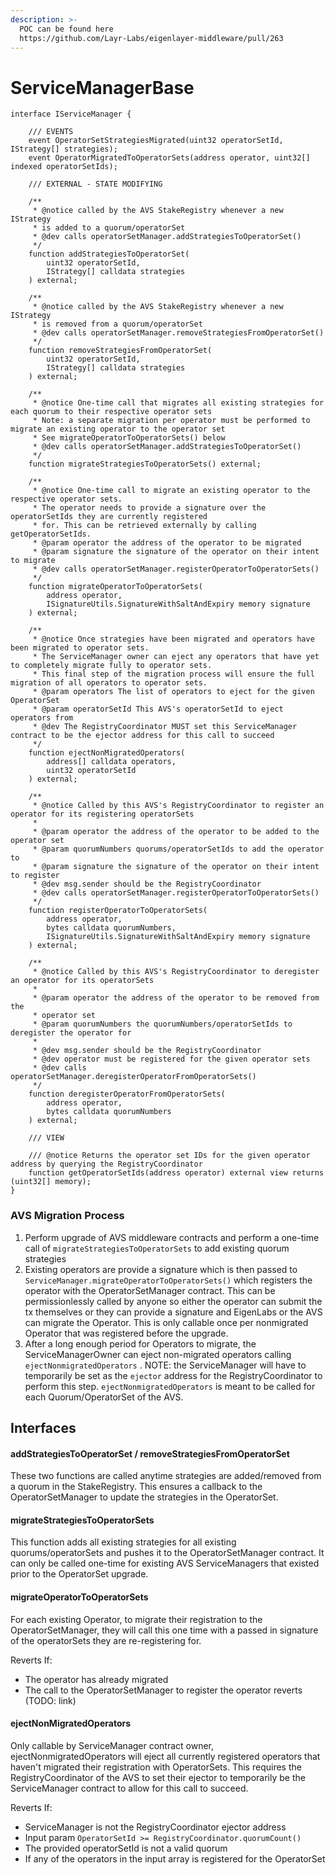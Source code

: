```yaml
---
description: >-
  POC can be found here
  https://github.com/Layr-Labs/eigenlayer-middleware/pull/263
---
```


# ServiceManagerBase

```solidity
interface IServiceManager {

    /// EVENTS
    event OperatorSetStrategiesMigrated(uint32 operatorSetId, IStrategy[] strategies);
    event OperatorMigratedToOperatorSets(address operator, uint32[] indexed operatorSetIds);

    /// EXTERNAL - STATE MODIFYING
    
    /**
     * @notice called by the AVS StakeRegistry whenever a new IStrategy
     * is added to a quorum/operatorSet
     * @dev calls operatorSetManager.addStrategiesToOperatorSet()
     */
    function addStrategiesToOperatorSet(
        uint32 operatorSetId,
        IStrategy[] calldata strategies
    ) external;

    /**
     * @notice called by the AVS StakeRegistry whenever a new IStrategy
     * is removed from a quorum/operatorSet
     * @dev calls operatorSetManager.removeStrategiesFromOperatorSet()
     */
    function removeStrategiesFromOperatorSet(
        uint32 operatorSetId,
        IStrategy[] calldata strategies
    ) external;

    /**
     * @notice One-time call that migrates all existing strategies for each quorum to their respective operator sets
     * Note: a separate migration per operator must be performed to migrate an existing operator to the operator set
     * See migrateOperatorToOperatorSets() below
     * @dev calls operatorSetManager.addStrategiesToOperatorSet()
     */
    function migrateStrategiesToOperatorSets() external;

    /**
     * @notice One-time call to migrate an existing operator to the respective operator sets.
     * The operator needs to provide a signature over the operatorSetIds they are currently registered
     * for. This can be retrieved externally by calling getOperatorSetIds.
     * @param operator the address of the operator to be migrated
     * @param signature the signature of the operator on their intent to migrate
     * @dev calls operatorSetManager.registerOperatorToOperatorSets()
     */
    function migrateOperatorToOperatorSets(
        address operator,
        ISignatureUtils.SignatureWithSaltAndExpiry memory signature
    ) external;

    /**
     * @notice Once strategies have been migrated and operators have been migrated to operator sets.
     * The ServiceManager owner can eject any operators that have yet to completely migrate fully to operator sets.
     * This final step of the migration process will ensure the full migration of all operators to operator sets.
     * @param operators The list of operators to eject for the given OperatorSet
     * @param operatorSetId This AVS's operatorSetId to eject operators from
     * @dev The RegistryCoordinator MUST set this ServiceManager contract to be the ejector address for this call to succeed
     */
    function ejectNonMigratedOperators(
        address[] calldata operators,
        uint32 operatorSetId
    ) external;

    /**
     * @notice Called by this AVS's RegistryCoordinator to register an operator for its registering operatorSets
     *
     * @param operator the address of the operator to be added to the operator set
     * @param quorumNumbers quorums/operatorSetIds to add the operator to
     * @param signature the signature of the operator on their intent to register
     * @dev msg.sender should be the RegistryCoordinator
     * @dev calls operatorSetManager.registerOperatorToOperatorSets()
     */
    function registerOperatorToOperatorSets(
        address operator,
        bytes calldata quorumNumbers,
        ISignatureUtils.SignatureWithSaltAndExpiry memory signature
    ) external;

    /**
     * @notice Called by this AVS's RegistryCoordinator to deregister an operator for its operatorSets
     *
     * @param operator the address of the operator to be removed from the
     * operator set
     * @param quorumNumbers the quorumNumbers/operatorSetIds to deregister the operator for
     *
     * @dev msg.sender should be the RegistryCoordinator
     * @dev operator must be registered for the given operator sets
     * @dev calls operatorSetManager.deregisterOperatorFromOperatorSets()
     */
    function deregisterOperatorFromOperatorSets(
        address operator,
        bytes calldata quorumNumbers
    ) external;

    /// VIEW

    /// @notice Returns the operator set IDs for the given operator address by querying the RegistryCoordinator
    function getOperatorSetIds(address operator) external view returns (uint32[] memory);
}

```

### AVS Migration Process

1. Perform upgrade of AVS middleware contracts and perform a one-time call of `migrateStrategiesToOperatorSets` to add existing quorum strategies
2. Existing operators are provide a signature which is then passed to `ServiceManager.migrateOperatorToOperatorSets()`  which registers the operator with the OperatorSetManager contract. This can be permissionlessly called by anyone so either the operator can submit the tx themselves or they can provide a signature and EigenLabs or the AVS can migrate the Operator. This is only callable once per nonmigrated Operator that was registered before the upgrade.
3. After a long enough period for Operators to migrate, the ServiceManagerOwner can eject non-migrated operators calling `ejectNonmigratedOperators` . NOTE: the ServiceManager will have to temporarily be set as the `ejector` address for the RegistryCoordinator to perform this step. `ejectNonmigratedOperators` is meant to be called for each Quorum/OperatorSet of the AVS.

## Interfaces

#### **addStrategiesToOperatorSet / removeStrategiesFromOperatorSet**

These two functions are called anytime strategies are added/removed from a quorum in the StakeRegistry. This ensures a callback to the OperatorSetManager to update the strategies in the OperatorSet.

#### **migrateStrategiesToOperatorSets**

This function adds all existing strategies for all existing quorums/operatorSets and pushes it to the OperatorSetManager contract. It can only be called one-time for existing AVS ServiceManagers that existed prior to the OperatorSet upgrade.

#### **migrateOperatorToOperatorSets**

For each existing Operator, to migrate their registration to the OperatorSetManager, they will call this one time with a passed in signature of the operatorSets they are re-registering for.

Reverts If:

* The operator has already migrated
* The call to the OperatorSetManager to register the operator reverts (TODO: link)

#### ejectNonMigratedOperators

Only callable by ServiceManager contract owner, ejectNonmigratedOperators will eject all currently registered operators that haven't migrated their registration with OperatorSets. This requires the RegistryCoordinator of the AVS to set their ejector to temporarily be the ServiceManager contract to allow for this call to succeed.

Reverts If:

* ServiceManager is not the RegistryCoordinator ejector address
* Input param `OperatorSetId >= RegistryCoordinator.quorumCount()`
* The provided operatorSetId is not a valid quorum
* If any of the operators in the input array is registered for the OperatorSet




